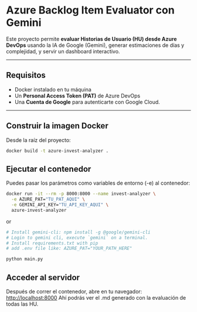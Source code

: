 # Azure Backlog Item Evaluator con Gemini

Este proyecto permite **evaluar Historias de Usuario (HU) desde Azure DevOps** usando la IA de Google (Gemini), generar estimaciones de días y complejidad, y servir un dashboard interactivo.

---

## Requisitos

- Docker instalado en tu máquina  
- Un **Personal Access Token (PAT)** de Azure DevOps  
- Una **Cuenta de Google** para autenticarte con Google Cloud.

---

## Construir la imagen Docker

Desde la raíz del proyecto:

```bash
docker build -t azure-invest-analyzer .
```
## Ejecutar el contenedor

Puedes pasar los parámetros como variables de entorno (-e) al contenedor:

```bash
docker run -it --rm -p 8000:8000 --name invest-analyzer \
  -e AZURE_PAT="TU_PAT_AQUI" \
  -e GEMINI_API_KEY="TU_API_KEY_AQUI" \
  azure-invest-analyzer
```

or

```bash
# Install gemini-cli: npm install -g @google/gemini-cli
# Login to gemini cli, execute `gemini` on a terminal.
# Install requirements.txt with pip
# add .env file like: AZURE_PAT="YOUR_PATH_HERE"

python main.py
```
## Acceder al servidor

Después de correr el contenedor, abre en tu navegador: [http://localhost:8000](http://localhost:8000) Ahí podrás ver el .md generado con la evaluación de todas las HU.
